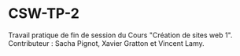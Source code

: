 # CSW-TP-2
 Travail pratique de fin de session du Cours "Création de sites web 1". Contributeur : Sacha Pignot, Xavier Gratton et Vincent Lamy.
